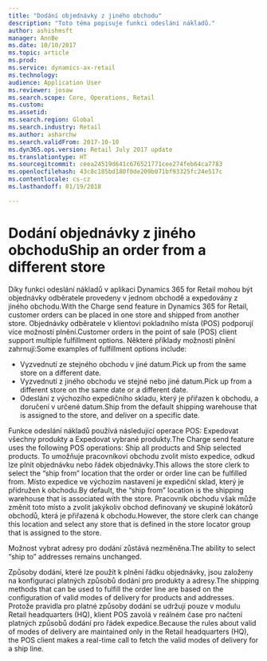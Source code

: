 ```yaml
---
title: "Dodání objednávky z jiného obchodu"
description: "Toto téma popisuje funkci odeslání nákladů."
author: ashishmsft
manager: AnnBe
ms.date: 10/10/2017
ms.topic: article
ms.prod: 
ms.service: dynamics-ax-retail
ms.technology: 
audience: Application User
ms.reviewer: josaw
ms.search.scope: Core, Operations, Retail
ms.custom: 
ms.assetid: 
ms.search.region: Global
ms.search.industry: Retail
ms.author: asharchw
ms.search.validFrom: 2017-10-10
ms.dyn365.ops.version: Retail July 2017 update
ms.translationtype: HT
ms.sourcegitcommit: ceea24519d641c676521771cee274feb64ca7783
ms.openlocfilehash: 43c8c185bd180f0de209b071bf93325fc24e517c
ms.contentlocale: cs-cz
ms.lasthandoff: 01/19/2018

---
```


# <a name="ship-an-order-from-a-different-store"></a><span data-ttu-id="87b97-103">Dodání objednávky z jiného obchodu</span><span class="sxs-lookup"><span data-stu-id="87b97-103">Ship an order from a different store</span></span>

<span data-ttu-id="87b97-104">Díky funkci odeslání nákladů v aplikaci Dynamics 365 for Retail mohou být objednávky odběratele provedeny v jednom obchodě a expedovány z jiného obchodu.</span><span class="sxs-lookup"><span data-stu-id="87b97-104">With the Charge send feature in Dynamics 365 for Retail, customer orders can be placed in one store and shipped from another store.</span></span> <span data-ttu-id="87b97-105">Objednávky odběratele v klientovi pokladního místa (POS) podporují více možností plnění.</span><span class="sxs-lookup"><span data-stu-id="87b97-105">Customer orders in the point of sale (POS) client support multiple fulfillment options.</span></span> <span data-ttu-id="87b97-106">Některé příklady možností plnění zahrnují:</span><span class="sxs-lookup"><span data-stu-id="87b97-106">Some examples of fulfillment options include:</span></span>
-   <span data-ttu-id="87b97-107">Vyzvednutí ze stejného obchodu v jiné datum.</span><span class="sxs-lookup"><span data-stu-id="87b97-107">Pick up from the same store on a different date.</span></span>
-   <span data-ttu-id="87b97-108">Vyzvednutí z jiného obchodu ve stejné nebo jiné datum.</span><span class="sxs-lookup"><span data-stu-id="87b97-108">Pick up from a different store on the same date or a different date.</span></span>
-   <span data-ttu-id="87b97-109">Odeslání z výchozího expedičního skladu, který je přiřazen k obchodu, a doručení v určené datum.</span><span class="sxs-lookup"><span data-stu-id="87b97-109">Ship from the default shipping warehouse that is assigned to the store, and deliver on a specific date.</span></span>

<span data-ttu-id="87b97-110">Funkce odeslání nákladů používá následující operace POS: Expedovat všechny produkty a Expedovat vybrané produkty.</span><span class="sxs-lookup"><span data-stu-id="87b97-110">The Charge send feature uses the following POS operations: Ship all products and Ship selected products.</span></span> <span data-ttu-id="87b97-111">To umožňuje pracovníkovi obchodu zvolit místo expedice, odkud lze plnit objednávku nebo řádek objednávky.</span><span class="sxs-lookup"><span data-stu-id="87b97-111">This allows the store clerk to select the “ship from” location that the order or order line can be fulfilled from.</span></span> <span data-ttu-id="87b97-112">Místo expedice ve výchozím nastavení je expediční sklad, který je přidružen k obchodu.</span><span class="sxs-lookup"><span data-stu-id="87b97-112">By default, the “ship from” location is the shipping warehouse that is associated with the store.</span></span> <span data-ttu-id="87b97-113">Pracovník obchodu však může změnit toto místo a zvolit jakýkoliv obchod definovaný ve skupině lokátorů obchodů, která je přiřazená k obchodu.</span><span class="sxs-lookup"><span data-stu-id="87b97-113">However, the store clerk can change this location and select any store that is defined in the store locator group that is assigned to the store.</span></span> 

<span data-ttu-id="87b97-114">Možnost vybrat adresy pro dodání zůstává nezměněna.</span><span class="sxs-lookup"><span data-stu-id="87b97-114">The ability to select “ship to” addresses remains unchanged.</span></span> 

<span data-ttu-id="87b97-115">Způsoby dodání, které lze použít k plnění řádku objednávky, jsou založeny na konfiguraci platných způsobů dodání pro produkty a adresy.</span><span class="sxs-lookup"><span data-stu-id="87b97-115">The shipping methods that can be used to fulfill the order line are based on the configuration of valid modes of delivery for products and addresses.</span></span> <span data-ttu-id="87b97-116">Protože pravidla pro platné způsoby dodání se udržují pouze v modulu Retail headquarters (HQ), klient POS zavolá v reálném čase pro načtení platných způsobů dodání pro řádek expedice.</span><span class="sxs-lookup"><span data-stu-id="87b97-116">Because the rules about valid of modes of delivery are maintained only in the Retail headquarters (HQ), the POS client makes a real-time call to fetch the valid modes of delivery for a ship line.</span></span> 


